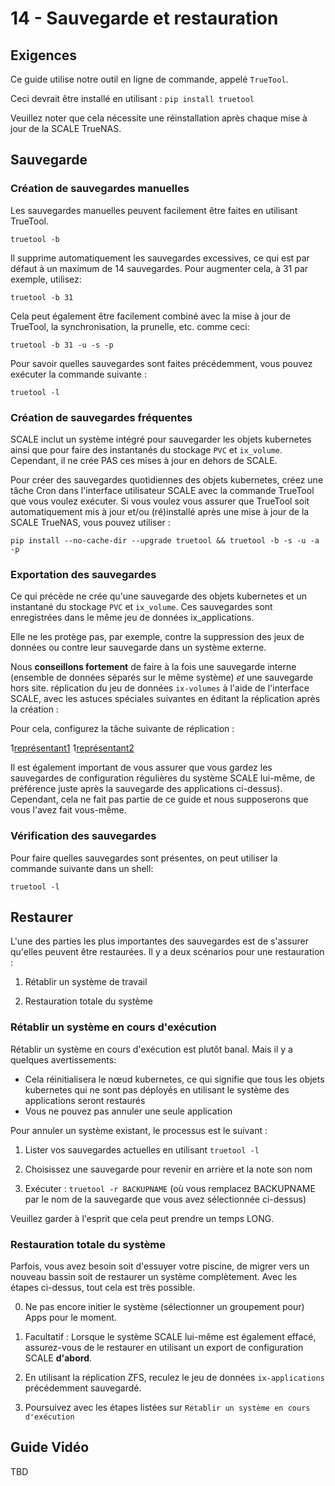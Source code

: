 # 14 - Sauvegarde et restauration

## Exigences

Ce guide utilise notre outil en ligne de commande, appelé `TrueTool`.

Ceci devrait être installé en utilisant : `pip install truetool`

Veuillez noter que cela nécessite une réinstallation après chaque mise à jour de la SCALE TrueNAS.

## Sauvegarde

### Création de sauvegardes manuelles

Les sauvegardes manuelles peuvent facilement être faites en utilisant TrueTool.

`truetool -b`

Il supprime automatiquement les sauvegardes excessives, ce qui est par défaut à un maximum de 14 sauvegardes. Pour augmenter cela, à 31 par exemple, utilisez:

`truetool -b 31`

Cela peut également être facilement combiné avec la mise à jour de TrueTool, la synchronisation, la prunelle, etc. comme ceci:

`truetool -b 31 -u -s -p`

Pour savoir quelles sauvegardes sont faites précédemment, vous pouvez exécuter la commande suivante :

`truetool -l`

### Création de sauvegardes fréquentes

SCALE inclut un système intégré pour sauvegarder les objets kubernetes ainsi que pour faire des instantanés du stockage `PVC` et `ix_volume`. Cependant, il ne crée PAS ces mises à jour en dehors de SCALE.

Pour créer des sauvegardes quotidiennes des objets kubernetes, créez une tâche Cron dans l'interface utilisateur SCALE avec la commande TrueTool que vous voulez exécuter. Si vous voulez vous assurer que TrueTool soit automatiquement mis à jour et/ou (ré)installé après une mise à jour de la SCALE TrueNAS, vous pouvez utiliser :

`pip install --no-cache-dir --upgrade truetool && truetool -b -s -u -a -p`

### Exportation des sauvegardes

Ce qui précède ne crée qu'une sauvegarde des objets kubernetes et un instantané du stockage `PVC` et `ix_volume`. Ces sauvegardes sont enregistrées dans le même jeu de données ix_applications.

Elle ne les protège pas, par exemple, contre la suppression des jeux de données ou contre leur sauvegarde dans un système externe.

Nous **conseillons fortement** de faire à la fois une sauvegarde interne (ensemble de données séparés sur le même système) *et* une sauvegarde hors site. réplication du jeu de données `ix-volumes` à l'aide de l'interface SCALE, avec les astuces spéciales suivantes en éditant la réplication après la création :

Pour cela, configurez la tâche suivante de réplication :

1[représentant1](/img/backup/rep1.png) 1[représentant2](/img/backup/rep2.png)

Il est également important de vous assurer que vous gardez les sauvegardes de configuration régulières du système SCALE lui-même, de préférence juste après la sauvegarde des applications ci-dessus). Cependant, cela ne fait pas partie de ce guide et nous supposerons que vous l'avez fait vous-même.

### Vérification des sauvegardes

Pour faire quelles sauvegardes sont présentes, on peut utiliser la commande suivante dans un shell:

`truetool -l`

## Restaurer

L'une des parties les plus importantes des sauvegardes est de s'assurer qu'elles peuvent être restaurées. Il y a deux scénarios pour une restauration :

1. Rétablir un système de travail

2. Restauration totale du système

### Rétablir un système en cours d'exécution

Rétablir un système en cours d'exécution est plutôt banal. Mais il y a quelques avertissements:

- Cela réinitialisera le nœud kubernetes, ce qui signifie que tous les objets kubernetes qui ne sont pas déployés en utilisant le système des applications seront restaurés
- Vous ne pouvez pas annuler une seule application

Pour annuler un système existant, le processus est le suivant :

1. Lister vos sauvegardes actuelles en utilisant `truetool -l`

2. Choisissez une sauvegarde pour revenir en arrière et la note son nom

3. Exécuter : `truetool -r BACKUPNAME` (où vous remplacez BACKUPNAME par le nom de la sauvegarde que vous avez sélectionnée ci-dessus)

Veuillez garder à l'esprit que cela peut prendre un temps LONG.

### Restauration totale du système

Parfois, vous avez besoin soit d'essuyer votre piscine, de migrer vers un nouveau bassin soit de restaurer un système complètement. Avec les étapes ci-dessus, tout cela est très possible.

0. Ne pas encore initier le système (sélectionner un groupement pour) Apps pour le moment.

1. Facultatif : Lorsque le système SCALE lui-même est également effacé, assurez-vous de le restaurer en utilisant un export de configuration SCALE **d'abord**.

2. En utilisant la réplication ZFS, reculez le jeu de données `ix-applications` précédemment sauvegardé.

3. Poursuivez avec les étapes listées sur `Rétablir un système en cours d'exécution`

## Guide Vidéo

TBD
